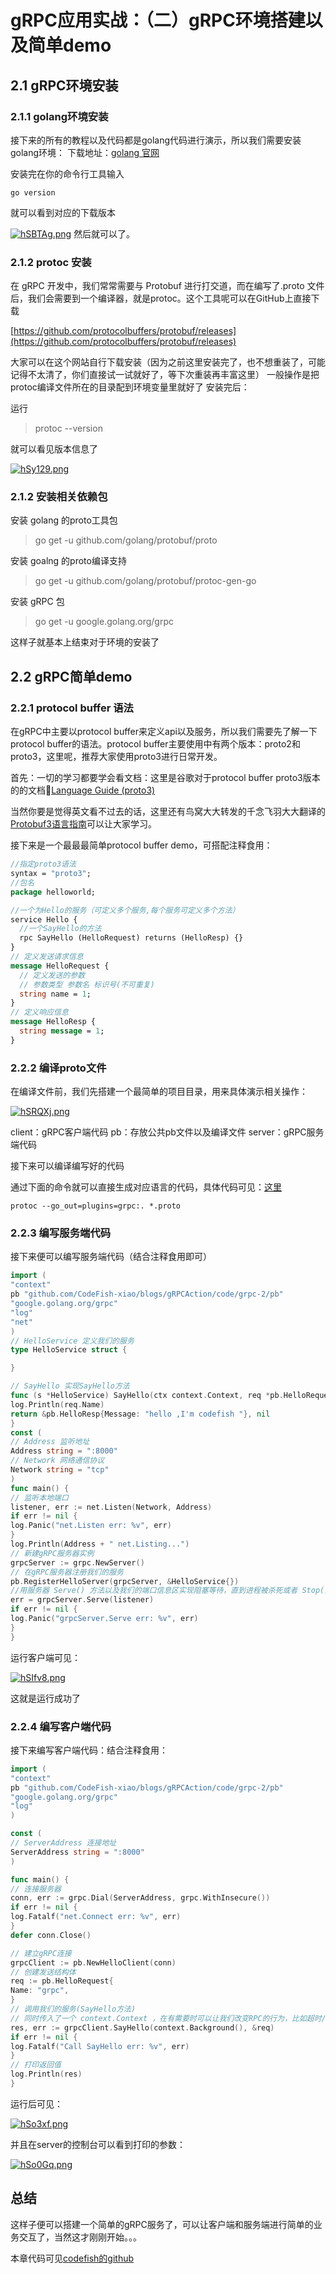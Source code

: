 # gRPC应用实战：（二）gRPC环境搭建以及简单demo

## 2.1 gRPC环境安装

### 2.1.1 golang环境安装

接下来的所有的教程以及代码都是golang代码进行演示，所以我们需要安装golang环境： 下载地址：[golang 官网](https://golang.google.cn/dl/)

安装完在你的命令行工具输入

```
go version
```

就可以看到对应的下载版本

[![hSBTAg.png](https://z3.ax1x.com/2021/08/22/hSBTAg.png)](https://imgtu.com/i/hSBTAg)
然后就可以了。

### 2.1.2 protoc 安装

在 gRPC 开发中，我们常常需要与 Protobuf 进行打交道，而在编写了.proto 文件后，我们会需要到一个编译器，就是protoc。这个工具呢可以在GitHub上直接下载

[https://github.com/protocolbuffers/protobuf/releases](https://github.com/protocolbuffers/protobuf/releases)

大家可以在这个网站自行下载安装（因为之前这里安装完了，也不想重装了，可能记得不太清了，你们直接试一试就好了，等下次重装再丰富这里） 一般操作是把protoc编译文件所在的目录配到环境变量里就好了 安装完后：

运行
> protoc --version

就可以看见版本信息了

[![hSy129.png](https://z3.ax1x.com/2021/08/22/hSy129.png)](https://imgtu.com/i/hSy129)

### 2.1.2 安装相关依赖包

安装 golang 的proto工具包

> go get -u github.com/golang/protobuf/proto

安装 goalng 的proto编译支持

> go get -u github.com/golang/protobuf/protoc-gen-go

安装 gRPC 包

> go get -u google.golang.org/grpc

这样子就基本上结束对于环境的安装了

## 2.2 gRPC简单demo

### 2.2.1 protocol buffer 语法

在gRPC中主要以protocol buffer来定义api以及服务，所以我们需要先了解一下protocol buffer的语法。protocol
buffer主要使用中有两个版本：proto2和proto3，这里呢，推荐大家使用proto3进行日常开发。

首先：一切的学习都要学会看文档：这里是谷歌对于protocol buffer
proto3版本的的文档[Language Guide (proto3) ](https://developers.google.com/protocol-buffers/docs/proto3#generating)

当然你要是觉得英文看不过去的话，这里还有鸟窝大大转发的千念飞羽大大翻译的[Protobuf3语言指南](https://blog.csdn.net/u011518120/article/details/54604615)可以让大家学习。

接下来是一个最最最简单protocol buffer demo，可搭配注释食用：

~~~protobuf
//指定proto3语法
syntax = "proto3";
//包名
package helloworld;

//一个为Hello的服务（可定义多个服务,每个服务可定义多个方法）
service Hello {
  //一个SayHello的方法
  rpc SayHello (HelloRequest) returns (HelloResp) {}
}
// 定义发送请求信息
message HelloRequest {
  // 定义发送的参数
  // 参数类型 参数名 标识号(不可重复)
  string name = 1;
}
// 定义响应信息
message HelloResp {
  string message = 1;
}
~~~

### 2.2.2 编译proto文件

在编译文件前，我们先搭建一个最简单的项目目录，用来具体演示相关操作：

[![hSRQXj.png](https://z3.ax1x.com/2021/08/22/hSRQXj.png)](https://imgtu.com/i/hSRQXj)

client：gRPC客户端代码 pb：存放公共pb文件以及编译文件 server：gRPC服务端代码

接下来可以编译编写好的代码

通过下面的命令就可以直接生成对应语言的代码，具体代码可见：[这里](https://github.com/CodeFish-xiao/blogs/tree/main/gRPCAction/code/grpc-2)

~~~
protoc --go_out=plugins=grpc:. *.proto
~~~

### 2.2.3 编写服务端代码

接下来便可以编写服务端代码（结合注释食用即可）

~~~go
import (
"context"
pb "github.com/CodeFish-xiao/blogs/gRPCAction/code/grpc-2/pb"
"google.golang.org/grpc"
"log"
"net"
)
// HelloService 定义我们的服务
type HelloService struct {

}

// SayHello 实现SayHello方法
func (s *HelloService) SayHello(ctx context.Context, req *pb.HelloRequest) (*pb.HelloResp, error)  {
log.Println(req.Name)
return &pb.HelloResp{Message: "hello ,I'm codefish "}, nil
}
const (
// Address 监听地址
Address string = ":8000"
// Network 网络通信协议
Network string = "tcp"
)
func main() {
// 监听本地端口
listener, err := net.Listen(Network, Address)
if err != nil {
log.Panic("net.Listen err: %v", err)
}
log.Println(Address + " net.Listing...")
// 新建gRPC服务器实例
grpcServer := grpc.NewServer()
// 在gRPC服务器注册我们的服务
pb.RegisterHelloServer(grpcServer, &HelloService{})
//用服务器 Serve() 方法以及我们的端口信息区实现阻塞等待，直到进程被杀死或者 Stop() 被调用
err = grpcServer.Serve(listener)
if err != nil {
log.Panic("grpcServer.Serve err: %v", err)
}
}
~~~

运行客户端可见：

[![hSIfv8.png](https://z3.ax1x.com/2021/08/22/hSIfv8.png)](https://imgtu.com/i/hSIfv8)

这就是运行成功了

### 2.2.4 编写客户端代码

接下来编写客户端代码：结合注释食用：

~~~go
import (
"context"
pb "github.com/CodeFish-xiao/blogs/gRPCAction/code/grpc-2/pb"
"google.golang.org/grpc"
"log"
)

const (
// ServerAddress 连接地址
ServerAddress string = ":8000"
)

func main() {
// 连接服务器
conn, err := grpc.Dial(ServerAddress, grpc.WithInsecure())
if err != nil {
log.Fatalf("net.Connect err: %v", err)
}
defer conn.Close()

// 建立gRPC连接
grpcClient := pb.NewHelloClient(conn)
// 创建发送结构体
req := pb.HelloRequest{
Name: "grpc",
}
// 调用我们的服务(SayHello方法)
// 同时传入了一个 context.Context ，在有需要时可以让我们改变RPC的行为，比如超时/取消一个正在运行的RPC
res, err := grpcClient.SayHello(context.Background(), &req)
if err != nil {
log.Fatalf("Call SayHello err: %v", err)
}
// 打印返回值
log.Println(res)
}
~~~

运行后可见：

[![hSo3xf.png](https://z3.ax1x.com/2021/08/22/hSo3xf.png)](https://imgtu.com/i/hSo3xf)

并且在server的控制台可以看到打印的参数：

[![hSo0Gq.png](https://z3.ax1x.com/2021/08/22/hSo0Gq.png)](https://imgtu.com/i/hSo0Gq)

## 总结

这样子便可以搭建一个简单的gRPC服务了，可以让客户端和服务端进行简单的业务交互了，当然这才刚刚开始。。。

本章代码可见[codefish的github](https://github.com/CodeFish-xiao/blogs/tree/main/gRPCAction/code/grpc-2)

